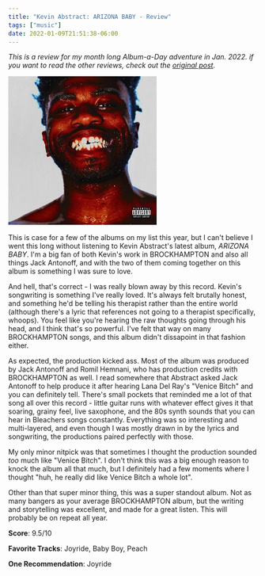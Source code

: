 ```yaml
---
title: "Kevin Abstract: ARIZONA BABY - Review"
tags: ["music"]
date: 2022-01-09T21:51:38-06:00
---
```

_This is a review for my month long Album-a-Day adventure in Jan. 2022.
if you want to read the other reviews, check out the
[original post](/posts/album-a-day-jan-2022-intro/)._

![album cover for Kevin Abstract: ARIZONA BABY](/images/ka-ab-300.jpg)

This is case for a few of the albums on my list this year, but I can't believe
I went this long without listening to Kevin Abstract's latest album, _ARIZONA BABY_.
I'm a big fan of both Kevin's work in BROCKHAMPTON and also all things Jack Antonoff,
and with the two of them coming together on this album is something I was sure to love.

And hell, that's correct - I was really blown away by this record. Kevin's songwriting
is something I've really loved. It's always felt brutally honest, and something he'd
be telling his therapist rather than the entire world (although there's a lyric that
references not going to a therapist specifically, whoops). You feel like you're hearing
the raw thoughts going through his head, and I think that's so powerful. I've felt
that way on many BROCKHAMPTON songs, and this album didn't dissapoint in that fashion
either.

As expected, the production kicked ass. Most of the album was produced by Jack Antonoff and
Romil Hemnani, who has production credits with BROCKHAMPTON as well. I read somewhere
that Abstract asked Jack Antonoff to help produce it after hearing Lana Del Ray's "Venice Bitch"
and you can definitely tell. There's small pockets that reminded me a lot of that song
all over this record - little guitar runs with whatever effect gives it that soaring,
grainy feel, live saxophone, and the 80s synth sounds that you can hear in Bleachers songs
constantly. Everything was so interesting and multi-layered, and even though I was mostly
drawn in by the lyrics and songwriting, the productions paired perfectly with those.

My only minor nitpick was that sometimes I thought the production sounded _too_ much
like "Venice Bitch". I don't think this was a big enough reason to knock the album
all that much, but I definitely had a few moments where I thought "huh, he really
did like Venice Bitch a whole lot".

Other than that super minor thing, this was a super standout album. Not as many
bangers as your average BROCKHAMPTON album, but the writing and storytelling was
excellent, and made for a great listen. This will probably be on repeat all year.

**Score**: 9.5/10

**Favorite Tracks**: Joyride, Baby Boy, Peach

**One Recommendation**: Joyride
